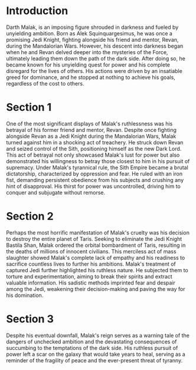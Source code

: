 # Introduction

Darth Malak, is an imposing figure shrouded in darkness and fueled by unyielding ambition.
Born as Alek Squinquargesimus, he was once a promising Jedi Knight, fighting alongside his friend and mentor, Revan, during the Mandalorian Wars.
However, his descent into darkness began when he and Revan delved deeper into the mysteries of the Force, ultimately leading them down the path of the dark side.
After doing so, he became known for his unyielding quest for power and his complete disregard for the lives of others.
His actions were driven by an insatiable greed for dominance, and he stopped at nothing to achieve his goals, regardless of the cost to others.

# Section 1

One of the most significant displays of Malak's ruthlessness was his betrayal of his former friend and mentor, Revan.
Despite once fighting alongside Revan as a Jedi Knight during the Mandalorian Wars, Malak turned against him in a shocking act of treachery.
He struck down Revan and seized control of the Sith, positioning himself as the new Dark Lord.
This act of betrayal not only showcased Malak's lust for power but also demonstrated his willingness to betray those closest to him in his pursuit of supremacy.
Under Malak's tyrannical rule, the Sith Empire became a brutal dictatorship, characterized by oppression and fear.
He ruled with an iron fist, demanding persistent obedience from his subjects and crushing any hint of disapproval.
His thirst for power was uncontrolled, driving him to conquer and subjugate without remorse.

# Section 2

Perhaps the most horrific manifestation of Malak's cruelty was his decision to destroy the entire planet of Taris.
Seeking to eliminate the Jedi Knight Bastila Shan, Malak ordered the orbital bombardment of Taris, resulting in the deaths of millions of innocent civilians.
This merciless act of mass slaughter showed Malak's complete lack of empathy and his readiness to sacrifice countless lives to further his ambitions.
Malak's treatment of captured Jedi further highlighted his ruthless nature.
He subjected them to torture and experimentation, aiming to break their spirits and extract valuable information.
His sadistic methods imprinted fear and despair among the Jedi, weakening their decision-making and paving the way for his domination.

# Section 3

Despite his eventual downfall, Malak's reign serves as a warning tale of the dangers of unchecked ambition and the devastating consequences of succumbing to the temptations of the dark side.
His ruthless pursuit of power left a scar on the galaxy that would take years to heal, serving as a reminder of the fragility of peace and the ever-present threat of tyranny.
